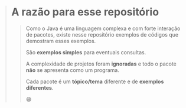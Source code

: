 > # A razão para esse repositório
>
> > Como o Java é uma linguagem complexa e com forte interação de pacotes, existe nesse repositório exemplos de códigos que demostram esses exemplos. 
> >
> > São **exemplos simples** para eventuais consultas. 
> >
> > A complexidade de projetos foram **ignoradas** e todo o pacote **não** se apresenta como um programa. 
> >
> > Cada pacote é um **tópico/tema** diferente e de **exemplos diferentes**. 
> >
> > :smile:
